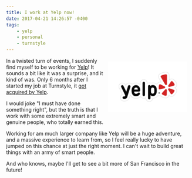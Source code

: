 ```yaml
---
title: I work at Yelp now!
date: 2017-04-21 14:26:57 -0400
tags:
    - yelp
    - personal
    - turnstyle
---
```


<img src="/resources/images/posts/yelp.png" style="float: right; padding: 10px; max-width: 100%; width: 216px" alt="Yelp" title="Yelp" />

In a twisted turn of events, I suddenly find myself to be working for [Yelp][1]!
It sounds a bit like it was a surprise, and it kind of was. Only 6 months after
I started my job at Turnstyle, it [got acquired by Yelp][2].

I would joke "I must have done something right", but the truth is that I work
with some extremely smart and genuine people, who totally earned this.

Working for am much larger company like Yelp will be a huge adventure, and a
massive experience to learn from, so I feel really lucky to have jumped on this
chance at just the right moment. I can't wait to build great things with an army
of smart people.

And who knows, maybe I'll get to see a bit more of San Francisco in the future!

[1]: https://www.yelp.com/
[2]: https://www.yelpblog.com/2017/04/turnstyle
